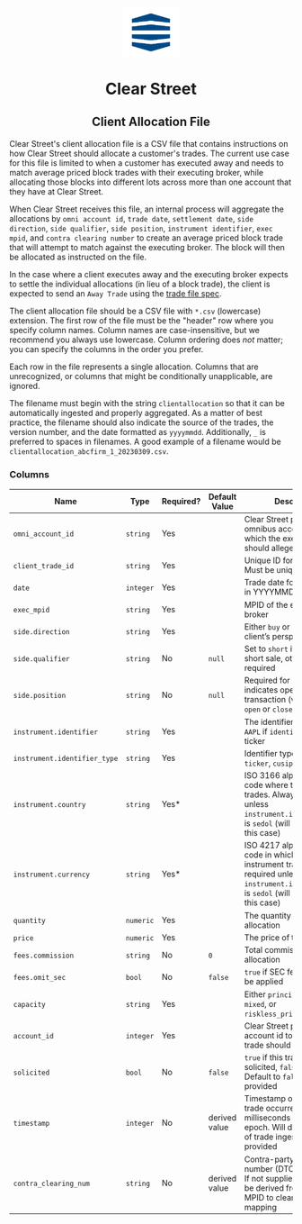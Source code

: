 <div class="center">
<p align="center"><img src="assets/logo.png" align="center" width="20%" height="20%"></p>
  <h1 align="center">Clear Street</h1>
  <p align="center">
    <h2 align="center">
      Client Allocation File
    </h2>
  </p>
</div>

Clear Street's client allocation file is a CSV file that contains instructions on how Clear Street should allocate a customer's trades.  The current use case for this file is limited to when a customer has executed away and needs to match average priced block trades with their executing broker, while allocating those blocks into different lots across more than one account that they have at Clear Street.  

When Clear Street receives this file, an internal process will aggregate the allocations by `omni account id`, `trade date`, `settlement date`, `side direction`, `side qualifier`, `side position`, `instrument identifier`,  `exec mpid`, and `contra clearing number` to create an average priced block trade that will attempt to match against the executing broker.  The block will then be allocated as instructed on the file.  

In the case where a client executes away and the executing broker expects to settle the individual allocations (in lieu of a block trade), the client is expected to send an `Away Trade` using the [trade file spec](https://github.com/clear-street/docs/blob/master/trade_file.md).

The client allocation file should be a CSV file with `*.csv` (lowercase) extension. The first row of the file must be the "header" row where you specify column names.  Column names are case-insensitive, but we recommend you always use lowercase.  Column ordering does *not* matter; you can specify the columns in the order you prefer.

Each row in the file represents a single allocation.  Columns that are unrecognized, or columns that might be conditionally unapplicable, are ignored. 

The filename must begin with the string `clientallocation` so that it can be automatically ingested and properly aggregated.   As a matter of best practice, the filename should also indicate the source of the trades, the version number, and the date formatted as `yyyymmdd`.  Additionally, `_` is preferred to spaces in filenames.  A good example of a filename would be `clientallocation_abcfirm_1_20230309.csv`.

### Columns

| Name       | Type  | Required? | Default Value | Description | Example | 
| -----------| ------|-------------|----------------------------------------- |----------------------------------------- |----------------------------------------- |
| `omni_account_id` | `string` | Yes | | Clear Street provided omnibus account id to which the executing broker should allege | `196789` |
| `client_trade_id` | `string` | Yes | | Unique ID for this trade. Must be unique forever | `20230309trade1` |
| `date` | `integer` | Yes | | Trade date for the allocation in YYYYMMDD format | `20230309` |
| `exec_mpid` | `string` | Yes | | MPID of the executing broker | `CLST` |
| `side.direction` | `string` | Yes | | Either `buy` or `sell` (from the client’s perspective) | `buy` |
| `side.qualifier` | `string` | No| `null` | Set to `short` if customer short sale, otherwise not required | `short` |
| `side.position` | `string` | No| `null` | Required for options trades, indicates opening or closing transaction (valid values are `open` or `close`) | `open` |
| `instrument.identifier` | `string` | Yes | | The identifier string, e.g. `AAPL` if `identifier_type` is ticker | `AAPL` |
| `instrument.identifier_type` | `string` | Yes | | Identifier type, either `ticker`, `cusip`, `isin` or `sedol` | `ticker` |
| `instrument.country` | `string` | Yes* | | ISO 3166 alpha-3 country code where the instrument trades.  Always required unless `instrument.identifier_type` is `sedol` (will be ignored in this case) | `USA` |
| `instrument.currency` | `string` | Yes* | | ISO 4217 alpha-3 currency code in which the instrument trades.  Always required unless `instrument.identifier_type` is `sedol` (will be ignored in this case) | `USD` |
| `quantity` | `numeric` | Yes | | The quantity of the allocation | `1000` |
| `price` | `numeric` | Yes | | The price of the allocation | `150.35` |
| `fees.commission` | `string` | No | `0` | Total commission of the allocation | `100` |
| `fees.omit_sec` | `bool` | No| `false` | `true` if SEC fees should not be applied | `true` |
| `capacity` | `string` | Yes| | Either `principal`, `agency`, `mixed`, or `riskless_principal` | `agency` |
| `account_id` | `integer` | Yes| | Clear Street provided account id to which the trade should be allocated | `123456` |
| `solicited` | `bool` | No| `false` | `true` if this trade was solicited, `false` otherwise. Default to `false` if not provided | `false` |
| `timestamp` | `integer` | No| derived value | Timestamp of when the trade occurred in milliseconds since unix epoch. Will default to time of trade ingestion if not provided | `1678394397000` |
| `contra_clearing_num` | `string` | No| derived value | Contra-party's clearing number (DTCC for equities). If not supplied the value will be derived from an internal MPID to clearing number mapping | `9132` |
